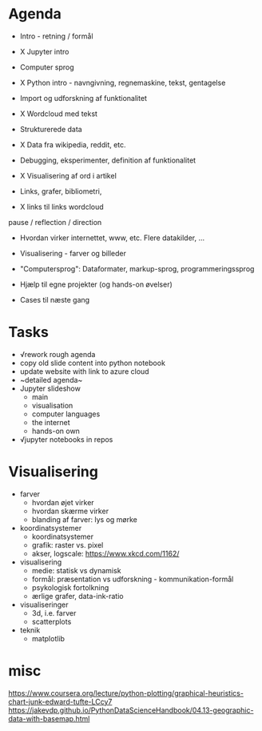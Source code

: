 # Agenda


- Intro - retning / formål
- X Jupyter intro
- Computer sprog
- X Python intro - navngivning, regnemaskine, tekst, gentagelse
- Import og udforskning af funktionalitet
- X Wordcloud med tekst

- Strukturerede data
- X Data fra wikipedia, reddit, etc.
- Debugging, eksperimenter, definition af funktionalitet
- X Visualisering af ord i artikel
- Links, grafer, bibliometri, 
- X links til links wordcloud

pause / reflection / direction

- Hvordan virker internettet, www, etc. Flere datakilder, ...
- Visualisering - farver og billeder
- "Computersprog": Dataformater, markup-sprog, programmeringssprog
- Hjælp til egne projekter (og hands-on øvelser)

- Cases til næste gang

# Tasks

- √rework rough agenda
- copy old slide content into python notebook
- update website with link to azure cloud
- ~detailed agenda~
- Jupyter slideshow
    - main
    - visualisation
    - computer languages
    - the internet
    - hands-on own
- √jupyter notebooks in repos


# Visualisering

- farver
    - hvordan øjet virker
    - hvordan skærme virker
    - blanding af farver: lys og mørke
- koordinatsystemer
    - koordinatsystemer
    - grafik: raster vs. pixel
    - akser, logscale: https://www.xkcd.com/1162/
- visualisering
    - medie: statisk vs dynamisk
    - formål: præsentation vs udforskning - kommunikation-formål
    - psykologisk fortolkning
    - ærlige grafer, data-ink-ratio
- visualiseringer
    - 3d, i.e. farver
    - scatterplots
- teknik
    - matplotlib

# misc

https://www.coursera.org/lecture/python-plotting/graphical-heuristics-chart-junk-edward-tufte-LCcy7
https://jakevdp.github.io/PythonDataScienceHandbook/04.13-geographic-data-with-basemap.html
